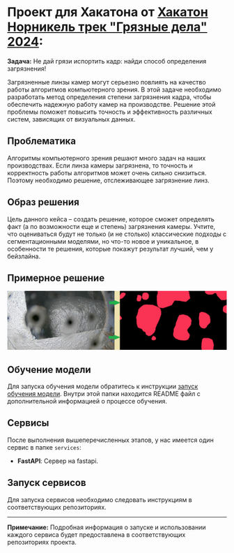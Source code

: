 # Проект для Хакатона от [Хакатон Норникель трек "Грязные дела" 2024](https://nornickel-hackathon.ru/): 

**Задача:**
Не дай грязи испортить кадр: найди способ определения загрязнения!

Загрязненные линзы камер могут серьезно повлиять на качество работы алгоритмов компьютерного зрения. В этой задаче необходимо разработать метод определения степени загрязнения кадра, чтобы обеспечить надежную работу камер на производстве. Решение этой проблемы поможет повысить точность и эффективность различных систем, зависящих от визуальных данных.


## Проблематика 
Алгоритмы компьютерного зрения решают много задач на наших производствах. Если линза камеры загрязнена, то точность и корректность работы алгоритмов может очень сильно снизиться. Поэтому необходимо решение, отслеживающее загрязнение линз.

## Образ решения
Цель данного кейса – создать решение, которое сможет определять факт (а по возможности еще и степень) загрязнения камеры. Учтите, что оцениваться будут не только (и не столько) классические подходы с сегментационными моделями, но что-то новое и уникальное, в особенности те решения, которые покажут результат лучший, чем у бейзлайна.

## Примерное решение

![](utils/task_example.png)

## Обучение модели
Для запуска обучения модели обратитесь к инструкции [запуск обучения модели](train_code/README.md). Внутри этой папки находится README файл с дополнительной информацией о процессе обучения.

## Сервисы
После выполнения вышеперечисленных этапов, у нас имеется один сервис в папке `services`:
- **FastAPI**: Сервер на fastapi.


## Запуск сервисов
Для запуска сервисов необходимо следовать инструкциям в соответствующих репозиториях.

---

**Примечание:** Подробная информация о запуске и использовании каждого сервиса будет предоставлена в соответствующих репозиториях проекта.